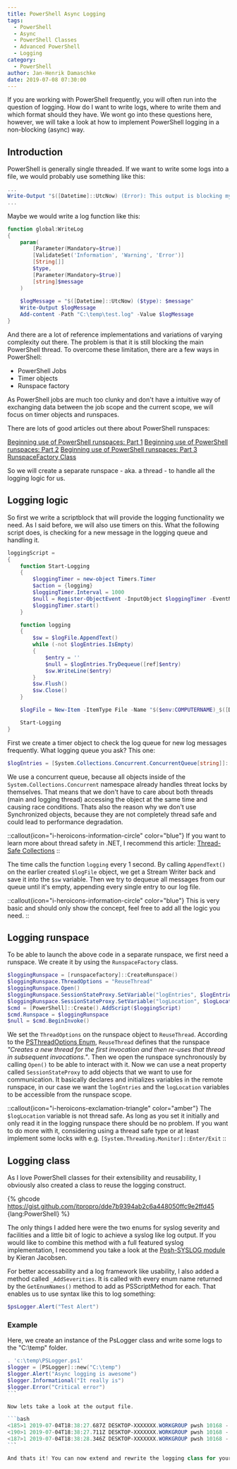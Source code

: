 ```yaml
---
title: PowerShell Async Logging
tags:
  - PowerShell
  - Async
  - PowerShell Classes
  - Advanced PowerShell
  - Logging
category:
  - PowerShell
author: Jan-Henrik Damaschke
date: 2019-07-08 07:30:00
---
```


If you are working with PowerShell frequently, you will often run into the question of logging. How do I want to write logs, where to write them and which format should they have. We wont go into these questions here, however, we will take a look at how to implement PowerShell logging in a non-blocking (async) way.
<!-- more -->
<!-- toc -->

## Introduction

PowerShell is generally single threaded. If we want to write some logs into a file, we would probably use something like this:

```powershell
...
Write-Output "$([Datetime]::UtcNow) (Error): This output is blocking my shell" | Out-File C:\temp\test.log -Append
...
```

Maybe we would write a log function like this:

```powershell
function global:WriteLog
{
    param(
        [Parameter(Mandatory=$true)]
        [ValidateSet('Information', 'Warning', 'Error')]
        [String[]]
        $type,
        [Parameter(Mandatory=$true)]
        [string]$message
    )
    
    $logMessage = "$([Datetime]::UtcNow) ($type): $message"
    Write-Output $logMessage
    Add-content -Path "C:\temp\test.log" -Value $logMessage
}
```

And there are a lot of reference implementations and variations of varying complexity out there. The problem is that it is still blocking the main PowerShell thread.
To overcome these limitation, there are a few ways in PowerShell:

- PowerShell Jobs
- Timer objects
- Runspace factory

As PowerShell jobs are much too clunky and don't have a intuitive way of exchanging data between the job scope and the current scope, we will focus on timer objects and runspaces.

There are lots of good articles out there about PowerShell runspaces:

[Beginning use of PowerShell runspaces: Part 1](https://devblogs.microsoft.com/scripting/beginning-use-of-powershell-runspaces-part-1/)
[Beginning use of PowerShell runspaces: Part 2](https://devblogs.microsoft.com/scripting/beginning-use-of-powershell-runspaces-part-2/)
[Beginning use of PowerShell runspaces: Part 3](https://devblogs.microsoft.com/scripting/beginning-use-of-powershell-runspaces-part-3/)
[RunspaceFactory Class](https://docs.microsoft.com/en-us/dotnet/api/system.management.automation.runspaces.runspacefactory?view=pscore-6.2.0)

So we will create a separate runspace - aka. a thread - to handle all the logging logic for us.

## Logging logic

So first we write a scriptblock that will provide the logging functionality we need. As I said before, we will also use timers on this. What the following script does, is checking for a new message in the logging queue and handling it.

```powershell
loggingScript =
{
    function Start-Logging
    {
        $loggingTimer = new-object Timers.Timer
        $action = {logging}
        $loggingTimer.Interval = 1000
        $null = Register-ObjectEvent -InputObject $loggingTimer -EventName elapsed -Sourceidentifier loggingTimer -Action $action
        $loggingTimer.start()
    }

    function logging
    {
        $sw = $logFile.AppendText()
        while (-not $logEntries.IsEmpty)
        {
            $entry = ''
            $null = $logEntries.TryDequeue([ref]$entry)
            $sw.WriteLine($entry)
        }
        $sw.Flush()
        $sw.Close()
    }

    $logFile = New-Item -ItemType File -Name "$($env:COMPUTERNAME)_$([DateTime]::UtcNow.ToString(`"yyyyMMddTHHmmssZ`")).log" -Path $logLocation

    Start-Logging
}
```

First we create a timer object to check the log queue for new log messages frequently. What logging queue you ask? This one:

```powershell
$logEntries = [System.Collections.Concurrent.ConcurrentQueue[string]]::new()
```

We use a concurrent queue, because all objects inside of the `System.Collections.Concurrent` namespace already handles threat locks by themselves. That means that we don't have to care about both threads (main and logging thread) accessing the object at the same time and causing race conditions. Thats also the reason why we don't use Synchronized objects, because they are not completely thread safe and could lead to performance degradation.

::callout{icon="i-heroicons-information-circle" color="blue"}
If you want to learn more about thread safety in .NET, I recommend this article: [Thread-Safe Collections](https://docs.microsoft.com/en-us/dotnet/standard/collections/thread-safe/)
::

The time calls the function `logging` every 1 second. By calling `AppendText()` on the earlier created `$logFile` object, we get a Stream Writer back and save it into the `$sw` variable.
Then we try to dequeue all messages from our queue until it's empty, appending every single entry to our log file.

::callout{icon="i-heroicons-information-circle" color="blue"}
This is very basic and should only show the concept, feel free to add all the logic you need.
::

## Logging runspace

To be able to launch the above code in a separate runspace, we first need a runspace. We create it by using the `RunspaceFactory` class.

```powershell
$loggingRunspace = [runspacefactory]::CreateRunspace()
$loggingRunspace.ThreadOptions = "ReuseThread"
$loggingRunspace.Open()
$loggingRunspace.SessionStateProxy.SetVariable("logEntries", $logEntries)
$loggingRunspace.SessionStateProxy.SetVariable("logLocation", $logLocation)
$cmd = [PowerShell]::Create().AddScript($loggingScript)
$cmd.Runspace = $loggingRunspace
$null = $cmd.BeginInvoke()
```

We set the `ThreadOptions` on the runspace object to `ReuseThread`.
According to the [PSThreadOptions Enum](https://docs.microsoft.com/en-us/dotnet/api/system.management.automation.runspaces.psthreadoptions?view=pscore-6.2.0), `ReuseThread` defines that the runspace *"Creates a new thread for the first invocation and then re-uses that thread in subsequent invocations."*.
Then we open the runspace synchronously by calling `Open()` to be able to interact with it.
Now we can use a neat property called `SessionStateProxy` to add objects that we want to use for communication.
It basically declares and initializes variables in the remote runspace, in our case we want the `logEntries` and the `logLocation` variables to be accessible from the runspace scope.

::callout{icon="i-heroicons-exclamation-triangle" color="amber"}
The `$logLocation` variable is not thread safe. As long as you set it initially and only read it in the logging runspace there should be no problem. If you want to do more with it, considering using a thread safe type or at least implement some locks with e.g. `[System.Threading.Monitor]::Enter/Exit`
::

## Logging class

As I love PowerShell classes for their extensibility and reusability, I obviously also created a class to reuse the logging construct.

{% ghcode <https://gist.github.com/itpropro/dde7b9394ab2c6a448050ffc9e2ffd45> {lang:PowerShell} %}

The only things I added here were the two enums for syslog severity and facilities and a little bit of logic to achieve a syslog like log output. If you would like to combine this method with a full featured syslog implementation, I recommend you take a look at the [Posh-SYSLOG module](https://www.powershellgallery.com/packages/Posh-SYSLOG/4.0) by Kieran Jacobsen.

For better accessability and a log framework like usability, I also added a method called `_AddSeverities`. It is called with every enum name returned by the `GetEnumNames()` method to add as PSScriptMethod for each.
That enables us to use syntax like this to log something:

```powershell
$psLogger.Alert("Test Alert")
```

### Example

Here, we create an instance of the PsLogger class and write some logs to the "C:\temp" folder.

``````powershell
. 'c:\temp\PSLogger.ps1'
$logger = [PSLogger]::new("C:\temp")
$logger.Alert("Async logging is awesome")
$logger.Informational("It really is")
$logger.Error("Critical error")
```

Now lets take a look at the output file.

```bash
<185>1 2019-07-04T18:38:27.687Z DESKTOP-XXXXXXX.WORKGROUP pwsh 10168 - - Async logging is awesome
<190>1 2019-07-04T18:38:27.711Z DESKTOP-XXXXXXX.WORKGROUP pwsh 10168 - - It really is
<187>1 2019-07-04T18:38:28.346Z DESKTOP-XXXXXXX.WORKGROUP pwsh 10168 - - Critical error
```

And thats it! You can now extend and rewrite the logging class for your needs and don't forget to check in frequently for my next post about logging into Azure append blobs :smiley:
